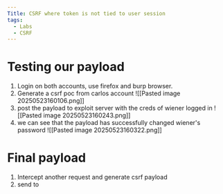 ```yaml
---
Title: CSRF where token is not tied to user session
tags:
  - Labs
  - CSRF
---
```

# Testing our payload
1. Login on both accounts, use firefox and burp browser.
2. Generate a csrf poc from carlos account
![[Pasted image 20250523160106.png]]
3. post the payload to exploit server with the creds of wiener logged in
![[Pasted image 20250523160243.png]]
4. we can see that the payload has successfully changed wiener's password
![[Pasted image 20250523160322.png]]

# Final payload
1. Intercept another request and generate csrf payload
2. send to 








